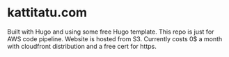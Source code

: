 # kattitatu.com
Built with Hugo and using some free Hugo template.
This repo is just for AWS code pipeline.
Website is hosted from S3. 
Currently costs 0$ a month with cloudfront distribution and a free cert for https.
